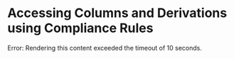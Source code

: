 # Accessing Columns and Derivations using Compliance Rules

Error: Rendering this content exceeded the timeout of 10 seconds.